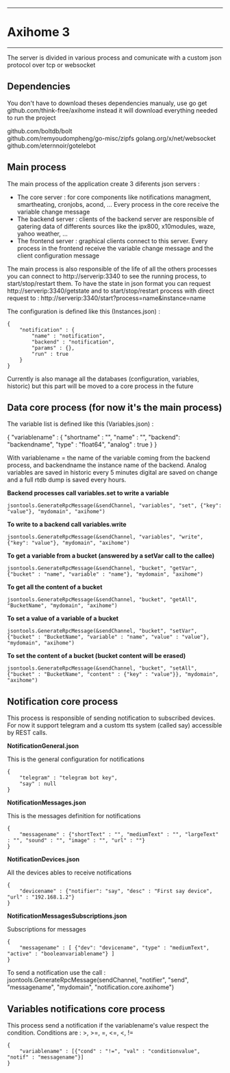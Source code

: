 
------------------------------------------------------------------------------

# Axihome 3

------------------------------------------------------------------------------


The server is divided in various process and comunicate with a custom json protocol over tcp or websocket

Dependencies
-----------------------------------------------------

You don't have to download theses dependencies manualy, use go get github.com/think-free/axihome instead it will download everything needed to run the project

github.com/boltdb/bolt                  
github.com/remyoudompheng/go-misc/zipfs 
golang.org/x/net/websocket              
github.com/eternnoir/gotelebot          

Main process
-----------------------------------------------------

The main process of the application create 3 diferents json servers :

- The core server : for core components like notifications managment, smartheating, cronjobs, acond, ... Every process in the core receive the variable change message
- The backend server : clients of the backend server are responsible of gatering data of differents sources like the ipx800, x10modules, waze, yahoo weather, ...
- The frontend server : graphical clients connect to this server. Every process in the frontend receive the variable change message and the client configuration message

The main process is also responsible of the life of all the others processes you can connect to http://serverip:3340 to see the running process, to start/stop/restart them. To have the state in json format you can request http://serverip:3340/getstate and to start/stop/restart process with direct request to : http://serverip:3340/start?process=name&instance=name

The configuration is defined like this (Instances.json) :

    {
        "notification" : {
            "name" : "notification",
            "backend" : "notification",
            "params" : {},
            "run" : true
        }
    }

Currently is also manage all the databases (configuration, variables, historic) but this part will be moved to a core process in the future

Data core process (for now it's the main process)
-----------------------------------------------------

The variable list is defined like this (Variables.json) : 

{
    "variablename" : { "shortname" : "", "name" : "", "backend": "backendname", "type" : "float64", "analog" : true }
}

With variablename = the name of the variable coming from the backend process, and backendname the instance name of the backend.
Analog variables are saved in historic every 5 minutes digital are saved on change and a full rtdb dump is saved every hours.

__Backend processes call variables.set to write a variable__

    jsontools.GenerateRpcMessage(&sendChannel, "variables", "set", {"key": "value"}, "mydomain", "axihome")

__To write to a backend call variables.write__

    jsontools.GenerateRpcMessage(&sendChannel, "variables", "write", {"key": "value"}, "mydomain", "axihome")

__To get a variable from a bucket (answered by a setVar call to the callee)__

    jsontools.GenerateRpcMessage(&sendChannel, "bucket", "getVar", {"bucket" : "name", "variable" : "name"}, "mydomain", "axihome")

__To get all the content of a bucket__

    jsontools.GenerateRpcMessage(&sendChannel, "bucket", "getAll", "BucketName", "mydomain", "axihome")

__To set a value of a variable of a bucket__

    jsontools.GenerateRpcMessage(&sendChannel, "bucket", "setVar", {"bucket" : "BucketName", "variable" : "name", "value" : "value"}, "mydomain", "axihome")

__To set the content of a bucket (bucket content will be erased)__

    jsontools.GenerateRpcMessage(&sendChannel, "bucket", "setAll", {"bucket" : "BucketName", "content" : {"key" : "value"}}, "mydomain", "axihome")



Notification core process
-----------------------------------------------------

This process is responsible of sending notification to subscribed devices. For now it support telegram and a custom tts system (called say) accessible by REST calls.

__NotificationGeneral.json__

This is the general configuration for notifications

    {
        "telegram" : "telegram bot key",
        "say" : null
    }

__NotificationMessages.json__

This is the messages definition for notifications

    {
        "messagename" : {"shortText" : "", "mediumText" : "", "largeText" : "", "sound" : "", "image" : "", "url" : ""}
    }

__NotificationDevices.json__

All the devices ables to receive notifications

    {
        "devicename" : {"notifier": "say", "desc" : "First say device", "url" : "192.168.1.2"}
    }

__NotificationMessagesSubscriptions.json__

Subscriptions for messages

    {
        "messagename" : [ {"dev": "devicename", "type" : "mediumText", "active" : "booleanvariablename"} ]
    }

To send a notification use the call : jsontools.GenerateRpcMessage(sendChannel, "notifier", "send", "messagename", "mydomain", "notification.core.axihome")

Variables notifications core process
-----------------------------------------------------

This process send a notification if the variablename's value respect the condition. Conditions are : >, >=, =, <=, <, !=

    {
        "variablename" : [{"cond" : "!=", "val" : "conditionvalue", "notif" : "messagename"}]
    }
